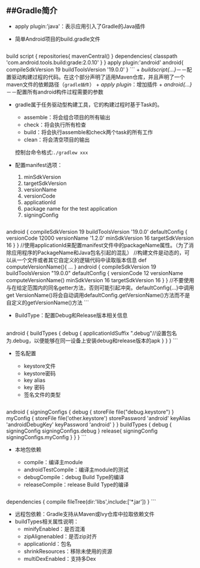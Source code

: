 ##Gradle简介
---

+ apply plugin:'java'：表示应用引入了Gradle的Java插件
+ 简单Android项目的build.gradle文件
	
	```
build script {
	repositories{
		mavenCentral()
	}
	dependencies{
		classpath 'com.android.tools.build:grade:2.0.10'
	}
}
apply plugin:'android'
android{
	compileSdkVersion 19
	buildToolsVersion '19.0.0'
}
	```
	+ *buildscript{...}*－－配置驱动构建过程的代码。在这个部分声明了适用Maven仓库，并且声明了一个maven文件的依赖路径（`gradle插件`）
	+ *apply plugin*：增加插件
	+ *android{...}*－－配置所有android构件过程需要的参数
+ gradle属于任务驱动型构建工具，它的构建过程时基于Task的。
	+ assemble：将会组合项目的所有输出
	+ check：将会执行所有检查
	+ build：将会执行assemble和check两个task的所有工作
	+ clean：将会清空项目的输出
	
	控制台命令格式:`./gradlew xxx`
	
+ 配置manifest选项：
	1. minSdkVersion
	2. targetSdkVersion
	3. versionName
	4. versionCode
	5. applicationId
	6. package name for the test application
	7. signingConfig 
	
	```
android {
	compileSdkVersion 19
	buildToolsVersion '19.0.0'
	defaultConfig {
		versionCode 12000
		versionName '1.2.0'
		minSdkVersion 16
		targetSdkVersion 16
	}
}
//使用applicationId来配置manifest文件中的packageName属性。（为了消除应用程序的PackageName和Java包名引起的混乱）
//构建文件是动态的，可以从一个文件或者其它自定义的逻辑代码中读取版本信息
def computeVersionName(){
	...
}
android {
	compileSdkVersion 19
    buildToolsVersion "19.0.0"
    defaultConfig {
        versionCode 12
        versionName computeVersionName()
        minSdkVersion 16
        targetSdkVersion 16
    }
}
//不要使用与在给定范围内的同名getter方法，否则可能引起冲突。defaultConfig{...}中调用get VersionName()将会自动调用defaultConfig.getVersionName()方法而不是自定义的getVersionName()方法
	```
+ BuildType：配置Debug和Release版本相关信息
	
	```
android {
	buildTypes {
		debug {
			applicationIdSuffix ".debug"//设置包名为<app applicationId>.debug，以便能够在同一设备上安装debug和release版本的apk
		}
	}
}
	```
+ 签名配置
	+ keystore文件
	+ keystore密码
	+ key alias
	+ key 密码
	+ 签名文件的类型

	```
android {
	signingConfigs {
		debug {
			storeFile file("debug.keystore")
		}
		myConfig {
			storeFile file('other.keystore')
			storePassword 'android'
			keyAlias 'androidDebugKey'
			keyPassword 'android'
		}
	}
	buildTypes {
		debug {
			 signingConfig signingConfigs.debug
		}
		release{
			signingConfig signingConfigs.myConfig
		}
	}
}
	```
+ 本地包依赖
	+ compile：编译主module
	+ androidTestCompile：编译主module的测试
	+ debugCompile：debug Build Type的编译
	+ releaseCompile：release Build Type的编译

	```
dependencies {
	compile fileTree(dir:'libs',include:['*.jar'])
}
	```
+ 远程包依赖：Gradle支持从Maven或lvy仓库中拉取依赖文件
+ buildTypes相关属性说明：
	+ minifyEnabled：是否混淆
	+ zipAlignenabled：是否zip对齐
	+ applicationId：包名
	+ shrinkResources：移除未使用的资源
	+ multiDexEnabled：支持多Dex